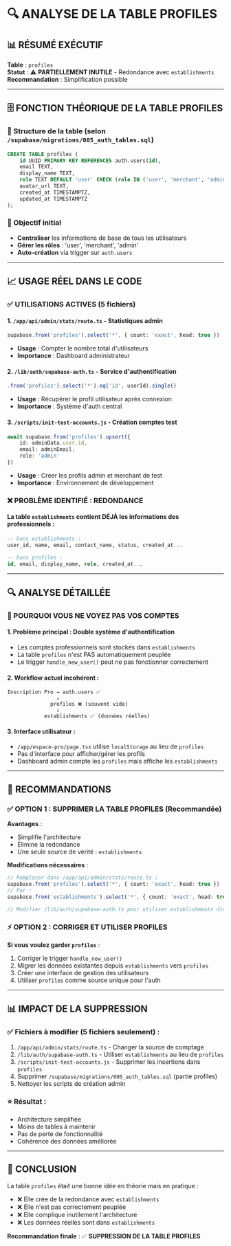 # 🔍 ANALYSE DE LA TABLE PROFILES

## 📊 RÉSUMÉ EXÉCUTIF

**Table** : `profiles`  
**Statut** : ⚠️ **PARTIELLEMENT INUTILE** - Redondance avec `establishments`  
**Recommandation** : Simplification possible

---

## 🗄️ FONCTION THÉORIQUE DE LA TABLE PROFILES

### 📝 Structure de la table (selon `/supabase/migrations/005_auth_tables.sql`)
```sql
CREATE TABLE profiles (
    id UUID PRIMARY KEY REFERENCES auth.users(id),
    email TEXT,
    display_name TEXT,
    role TEXT DEFAULT 'user' CHECK (role IN ('user', 'merchant', 'admin')),
    avatar_url TEXT,
    created_at TIMESTAMPTZ,
    updated_at TIMESTAMPTZ
);
```

### 🎯 Objectif initial
- **Centraliser** les informations de base de tous les utilisateurs
- **Gérer les rôles** : 'user', 'merchant', 'admin'
- **Auto-création** via trigger sur `auth.users`

---

## 📈 USAGE RÉEL DANS LE CODE

### ✅ UTILISATIONS ACTIVES (5 fichiers)

#### 1. `/app/api/admin/stats/route.ts` - Statistiques admin
```typescript
supabase.from('profiles').select('*', { count: 'exact', head: true })
```
- **Usage** : Compter le nombre total d'utilisateurs
- **Importance** : Dashboard administrateur

#### 2. `/lib/auth/supabase-auth.ts` - Service d'authentification
```typescript
.from('profiles').select('*').eq('id', userId).single()
```
- **Usage** : Récupérer le profil utilisateur après connexion
- **Importance** : Système d'auth central

#### 3. `/scripts/init-test-accounts.js` - Création comptes test
```typescript
await supabase.from('profiles').upsert({
    id: adminData.user.id,
    email: adminEmail,
    role: 'admin'
})
```
- **Usage** : Créer les profils admin et merchant de test
- **Importance** : Environnement de développement

### ❌ PROBLÈME IDENTIFIÉ : REDONDANCE

#### La table `establishments` contient DÉJÀ les informations des professionnels :
```sql
-- Dans establishments :
user_id, name, email, contact_name, status, created_at...

-- Dans profiles :
id, email, display_name, role, created_at...
```

---

## 🔍 ANALYSE DÉTAILLÉE

### 🚫 POURQUOI VOUS NE VOYEZ PAS VOS COMPTES

#### 1. **Problème principal** : Double système d'authentification
- Les comptes professionnels sont stockés dans `establishments`
- La table `profiles` n'est PAS automatiquement peuplée
- Le trigger `handle_new_user()` peut ne pas fonctionner correctement

#### 2. **Workflow actuel incohérent** :
```
Inscription Pro → auth.users ✅
                ↓
              profiles ❌ (souvent vide)
                ↓  
            establishments ✅ (données réelles)
```

#### 3. **Interface utilisateur** :
- `/app/espace-pro/page.tsx` utilise `localStorage` au lieu de `profiles`
- Pas d'interface pour afficher/gérer les profils
- Dashboard admin compte les `profiles` mais affiche les `establishments`

---

## 🎯 RECOMMANDATIONS

### ✅ OPTION 1 : SUPPRIMER LA TABLE PROFILES (Recommandée)
**Avantages** :
- Simplifie l'architecture
- Élimine la redondance
- Une seule source de vérité : `establishments`

**Modifications nécessaires** :
```typescript
// Remplacer dans /app/api/admin/stats/route.ts :
supabase.from('profiles').select('*', { count: 'exact', head: true })
// Par :
supabase.from('establishments').select('*', { count: 'exact', head: true })

// Modifier /lib/auth/supabase-auth.ts pour utiliser establishments directement
```

### ⚡ OPTION 2 : CORRIGER ET UTILISER PROFILES
**Si vous voulez garder `profiles`** :
1. Corriger le trigger `handle_new_user()`
2. Migrer les données existantes depuis `establishments` vers `profiles`
3. Créer une interface de gestion des utilisateurs
4. Utiliser `profiles` comme source unique pour l'auth

---

## 📊 IMPACT DE LA SUPPRESSION

### ✅ Fichiers à modifier (5 fichiers seulement) :
1. `/app/api/admin/stats/route.ts` - Changer la source de comptage
2. `/lib/auth/supabase-auth.ts` - Utiliser `establishments` au lieu de `profiles`
3. `/scripts/init-test-accounts.js` - Supprimer les insertions dans `profiles`
4. Supprimer `/supabase/migrations/005_auth_tables.sql` (partie profiles)
5. Nettoyer les scripts de création admin

### ⭐ **Résultat** : 
- Architecture simplifiée
- Moins de tables à maintenir  
- Pas de perte de fonctionnalité
- Cohérence des données améliorée

---

## 🔧 CONCLUSION

La table `profiles` était une bonne idée en théorie mais en pratique :
- ❌ Elle crée de la redondance avec `establishments`
- ❌ Elle n'est pas correctement peuplée
- ❌ Elle complique inutilement l'architecture
- ❌ Les données réelles sont dans `establishments`

**Recommandation finale** : ✅ **SUPPRESSION DE LA TABLE PROFILES**